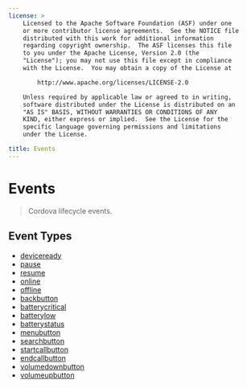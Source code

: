 ```yaml
---
license: >
    Licensed to the Apache Software Foundation (ASF) under one
    or more contributor license agreements.  See the NOTICE file
    distributed with this work for additional information
    regarding copyright ownership.  The ASF licenses this file
    to you under the Apache License, Version 2.0 (the
    "License"); you may not use this file except in compliance
    with the License.  You may obtain a copy of the License at

        http://www.apache.org/licenses/LICENSE-2.0

    Unless required by applicable law or agreed to in writing,
    software distributed under the License is distributed on an
    "AS IS" BASIS, WITHOUT WARRANTIES OR CONDITIONS OF ANY
    KIND, either express or implied.  See the License for the
    specific language governing permissions and limitations
    under the License.

title: Events
---
```


Events
======

> Cordova lifecycle events.

Event Types
-----------

- [deviceready](events.deviceready.html)
- [pause](events.pause.html)
- [resume](events.resume.html)
- [online](events.online.html)
- [offline](events.offline.html)
- [backbutton](events.backbutton.html)
- [batterycritical](events.batterycritical.html)
- [batterylow](events.batterylow.html)
- [batterystatus](events.batterystatus.html)
- [menubutton](events.menubutton.html)
- [searchbutton](events.searchbutton.html)
- [startcallbutton](events.startcallbutton.html)
- [endcallbutton](events.endcallbutton.html)
- [volumedownbutton](events.volumedownbutton.html)
- [volumeupbutton](events.volumeupbutton.html)

